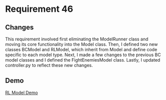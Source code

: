 # Requirement 46

## Changes
This requirement involved first eliminating the ModelRunner class and moving its core functionality into the Model class. Then, I defined two new classes BCModel and RLModel, which inherit from Model and define code specific to each model type. Next, I made a few changes to the previous BC model classes and I defined the FightEnemiesModel class. Lastly, I updated controller.py to reflect these new changes.

## Demo
[RL Model Demo](https://github.com/lincolnschick/ML4MC/blob/963e215f3e6158c67b6a79d9febff5bb702e933c/docs/reports/requirement-46/RL_model_demo.mov)